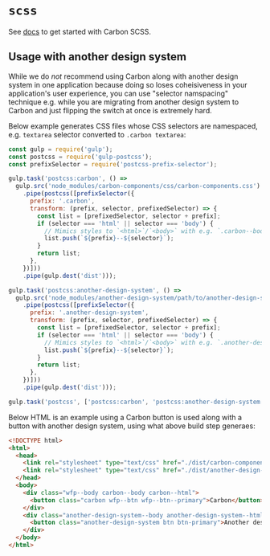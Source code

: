 # `scss`

See [docs](http://carbondesignsystem.com/getting-started/developers) to get started with Carbon SCSS.

## Usage with another design system

While we do *not* recommend using Carbon along with another design system in one application because doing so loses coheisiveness in your application's user experience, you can use "selector namspacing" technique e.g. while you are migrating from another design system to Carbon and just flipping the switch at once is extremely hard.

Below example generates CSS files whose CSS selectors are namespaced, e.g. `textarea` selector converted to `.carbon textarea`:

```javascript
const gulp = require('gulp');
const postcss = require('gulp-postcss');
const prefixSelector = require('postcss-prefix-selector');

gulp.task('postcss:carbon', () =>
  gulp.src('node_modules/carbon-components/css/carbon-components.css')
    .pipe(postcss([prefixSelector({
      prefix: '.carbon',
      transform: (prefix, selector, prefixedSelector) => {
        const list = [prefixedSelector, selector + prefix];
        if (selector === 'html' || selector === 'body') {
          // Mimics styles to `<html>`/`<body>` with e.g. `.carbon--body`
          list.push(`${prefix}--${selector}`);
        }
        return list;
      },
    })]))
    .pipe(gulp.dest('dist')));

gulp.task('postcss:another-design-system', () =>
  gulp.src('node_modules/another-design-system/path/to/another-design-system.css')
    .pipe(postcss([prefixSelector({
      prefix: '.another-design-system',
      transform: (prefix, selector, prefixedSelector) => {
        const list = [prefixedSelector, selector + prefix];
        if (selector === 'html' || selector === 'body') {
          // Mimics styles to `<html>`/`<body>` with e.g. `.another-design-system--body`
          list.push(`${prefix}--${selector}`);
        }
        return list;
      },
    })]))
    .pipe(gulp.dest('dist')));

gulp.task('postcss', ['postcss:carbon', 'postcss:another-design-system']);
```

Below HTML is an example using a Carbon button is used along with a button with another design system, using what above build step generaes:

```html
<!DOCTYPE html>
<html>
  <head>
    <link rel="stylesheet" type="text/css" href="./dist/carbon-components.css">
    <link rel="stylesheet" type="text/css" href="./dist/another-design-system.css">
  </head>
  <body>
    <div class="wfp--body carbon--body carbon--html">
      <button class="carbon wfp--btn wfp--btn--primary">Carbon</button>
    </div>
    <div class="another-design-system--body another-design-system--html">
      <button class="another-design-system btn btn-primary">Another design system</button>
    </div>
  </body>
</html>
```
